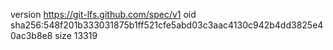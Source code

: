 version https://git-lfs.github.com/spec/v1
oid sha256:548f201b333031875b1ff521cfe5abd03c3aac4130c942b4dd3825e40ac3b8e8
size 13319
